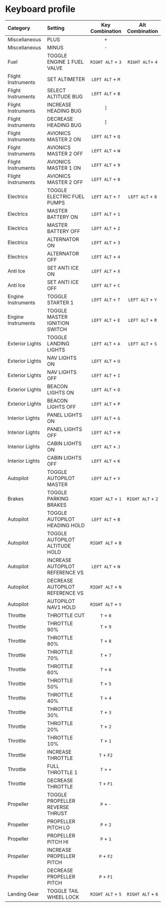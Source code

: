 # Keyboard profile

| Category           | Setting                         | Key Combination   | Alt Combination   |
| :---               | :---                            |       :---:       |       :---:       |
| Miscellaneous      | PLUS                            | `+`               |                   |
| Miscellaneous      | MINUS                           | `-`               |                   |
| Fuel               | TOGGLE ENGINE 1 FUEL VALVE      | `RIGHT ALT` + `3` | `RIGHT ALT`+ `4`  |
| Flight Instruments | SET ALTIMETER                   | `LEFT ALT` + `M`  |                   |
| Flight Instruments | SELECT ALTITUDE BUG             | `LEFT ALT` + `B`  |                   |
| Flight Instruments | INCREASE HEADING BUG            | `]`               |                   |
| Flight Instruments | DECREASE HEADING BUG            | `[`               |                   |
| Flight Instruments | AVIONICS MASTER 2 ON            | `LEFT ALT` + `Q`  |                   |
| Flight Instruments | AVIONICS MASTER 2 OFF           | `LEFT ALT` + `W`  |                   |
| Flight Instruments | AVIONICS MASTER 1 ON            | `LEFT ALT` + `9`  |                   |
| Flight Instruments | AVIONICS MASTER 2 OFF           | `LEFT ALT` + `0`  |                   |
| Electrics          | TOGGLE ELECTRIC FUEL PUMPS      | `LEFT ALT` + `7`  | `LEFT ALT` + `8`  |
| Electrics          | MASTER BATTERY ON               | `LEFT ALT` + `1`  |                   |
| Electrics          | MASTER BATTERY OFF              | `LEFT ALT` + `2`  |                   |
| Electrics          | ALTERNATOR ON                   | `LEFT ALT` + `3`  |                   |
| Electrics          | ALTERNATOR OFF                  | `LEFT ALT` + `4`  |                   |
| Anti Ice           | SET ANTI ICE ON                 | `LEFT ALT` + `X`  |                   |
| Anti Ice           | SET ANTI ICE OFF                | `LEFT ALT` + `C`  |                   |
| Engine Instruments | TOGGLE STARTER 1                | `LEFT ALT` + `T`  | `LEFT ALT` + `Y`  |
| Engine Instruments | TOGGLE MASTER IGNITION SWITCH   | `LEFT ALT` + `E`  | `LEFT ALT` + `R`  |
| Exterior Lights    | TOGGLE LANDING LIGHTS           | `LEFT ALT` + `A`  | `LEFT ALT` + `S`  |
| Exterior Lights    | NAV LIGHTS ON                   | `LEFT ALT` + `U`  |                   |
| Exterior Lights    | NAV LIGHTS OFF                  | `LEFT ALT` + `I`  |                   |
| Exterior Lights    | BEACON LIGHTS ON                | `LEFT ALT` + `O`  |                   |
| Exterior Lights    | BEACON LIGHTS OFF               | `LEFT ALT` + `P`  |                   |
| Interior Lights    | PANEL LIGHTS ON                 | `LEFT ALT` + `G`  |                   |
| Interior Lights    | PANEL LIGHTS OFF                | `LEFT ALT` + `H`  |                   |
| Interior Lights    | CABIN LIGHTS ON                 | `LEFT ALT` + `J`  |                   |
| Interior Lights    | CABIN LIGHTS OFF                | `LEFT ALT` + `K`  |                   |
| Autopilot          | TOGGLE AUTOPILOT MASTER         | `LEFT ALT` + `V`  |                   |
| Brakes             | TOGGLE PARKING BRAKES           | `RIGHT ALT` + `1` | `RIGHT ALT` + `2` |
| Autopilot          | TOGGLE AUTOPILOT HEADING HOLD   | `LEFT ALT` + `B`  |                   |
| Autopilot          | TOGGLE AUTOPILOT ALTITUDE HOLD  | `RIGHT ALT` + `B` |                   |
| Autopilot          | INCREASE AUTOPILOT REFERENCE VS | `LEFT ALT` + `N`  |                   |
| Autopilot          | DECREASE AUTOPILOT REFERENCE VS | `RIGHT ALT` + `N` |                   |
| Autopilot          | AUTOPILOT NAV1 HOLD             | `RIGHT ALT` + `V` |                   |
| Throttle           | THROTTLE CUT                    | `T` + `0`         |                   |
| Throttle           | THROTTLE 90%                    | `T` + `9`         |                   |
| Throttle           | THROTTLE 80%                    | `T` + `8`         |                   |
| Throttle           | THROTTLE 70%                    | `T` + `7`         |                   |
| Throttle           | THROTTLE 60%                    | `T` + `6`         |                   |
| Throttle           | THROTTLE 50%                    | `T` + `5`         |                   |
| Throttle           | THROTTLE 40%                    | `T` + `4`         |                   |
| Throttle           | THROTTLE 30%                    | `T` + `3`         |                   |
| Throttle           | THROTTLE 20%                    | `T` + `2`         |                   |
| Throttle           | THROTTLE 10%                    | `T` + `1`         |                   |
| Throttle           | INCREASE THROTTLE               | `T` + `F2`        |                   |
| Throttle           | FULL THROTTLE 1                 | `T` + `+`         |                   |
| Throttle           | DECREASE THROTTLE               | `T` + `F1`        |                   |
| Propeller          | TOGGLE PROPELLER REVERSE THRUST | `P` + `-`         |                   |
| Propeller          | PROPELLER PITCH LO              | `P` + `2`         |                   |
| Propeller          | PROPELLER PITCH HI              | `P` + `1`         |                   |
| Propeller          | INCREASE PROPELLER PITCH        | `P` + `F2`        |                   |
| Propeller          | DECREASE PROPELLER PITCH        | `P` + `F1`        |                   |
| Landing Gear       | TOGGLE TAIL WHEEL LOCK          | `RIGHT ALT` + `5` | `RIGHT ALT` + `6` |
